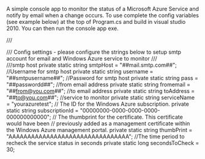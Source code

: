 A simple console app to monitor the status of a Microsoft Azure Service and notify by email when a change occurs.
To use complete the config variables (see example below) at the top of Program.cs and build in visual studio 2010. You can then run the console app exe.

/// <summary>
/// Config settings - please configure the strings below to setup smtp account for email and Windows Azure service to monitor
/// </summary>
///smtp host
private static string smtpHost = "##mail.smtp.com##";
//Username for smtp host
private static string username = "##smtpusername##";
//Password for smtp host
private static string pass = "##passwordd##";
//from email address
private static string fromemail = "##from@you.com##";
//to email address
private static string toAddress = "##to@you.com##";
//service to monitor
private static string serviceName = "yourazuretest";
// The ID for the Windows Azure subscription.
private static string subscriptionId = "00000000-0000-0000-0000-000000000000";
// The thumbprint for the certificate. This certificate would have been
// previously added as a management certificate within the Windows Azure management portal.
private static string thumbPrint = "AAAAAAAAAAAAAAAAAAAAAAAAAAAAAAAA";
//The time period to recheck the service status in seconds
private static long secondsToCheck = 30;